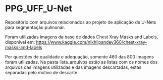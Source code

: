 # PPG_UFF_U-Net
Repositório com arquivos relacionados ao projeto de aplicação de U-Nets para segmentação pulmonar.

Foram utilizadas imagens da base de dados Chest Xray Masks and Labels, disponível em: https://www.kaggle.com/nikhilpandey360/chest-xray-masks-and-labels

Por questões de qualidade e adequação, somente 460 das 800 imagens foram utilizadas. Na pasta lista_arquivos estão as listas com os nomes dos arquivos das imagens utilizadas e das imagens descartadas, estas separadas pelo motivo de descarte.
